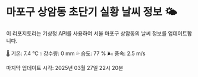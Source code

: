 
# 마포구 상암동 초단기 실황 날씨 정보 🌤️

이 리포지토리는 기상청 API를 사용하여 서울 마포구 상암동의 날씨 정보를 업데이트합니다. 

🌡️ 기온: 7.4 ℃
💧 강수량: 0 mm
💦 습도: 77 %
🌬️ 풍속: 2.5 m/s

마지막 업데이트 시각: 2025년 03월 27일 22시 20분    
